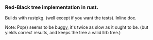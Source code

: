 ### Red-Black tree implementation in rust.
Builds with rustpkg. (well except if you want the tests).
Inline doc.

Note: Pop() seems to be buggy, it's twice as slow as it ought to be.
(but yields correct results, and keeps the tree a valid llrb tree.)
